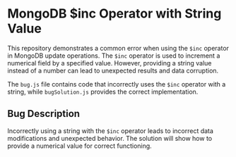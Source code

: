 # MongoDB $inc Operator with String Value

This repository demonstrates a common error when using the `$inc` operator in MongoDB update operations.  The `$inc` operator is used to increment a numerical field by a specified value. However, providing a string value instead of a number can lead to unexpected results and data corruption.

The `bug.js` file contains code that incorrectly uses the `$inc` operator with a string, while `bugSolution.js` provides the correct implementation.

## Bug Description
Incorrectly using a string with the `$inc` operator leads to incorrect data modifications and unexpected behavior.  The solution will show how to provide a numerical value for correct functioning.
